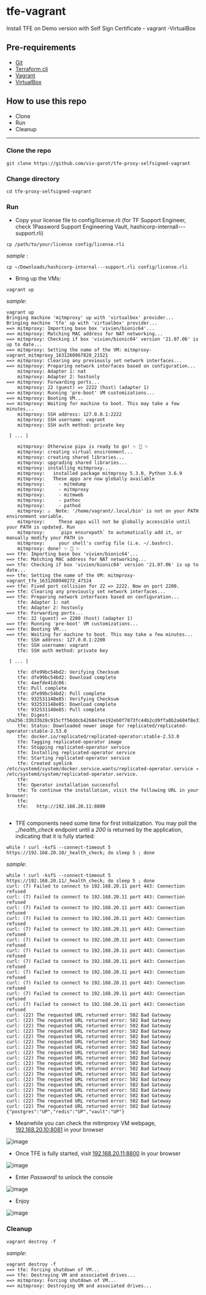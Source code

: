 # tfe-vagrant
Install TFE on Demo version with Self Sign Certificate - vagrant -VirtualBox


## Pre-requirements

* [Git](https://git-scm.com/book/en/v2/Getting-Started-Installing-Git) 
* [Terraform cli](https://learn.hashicorp.com/tutorials/terraform/install-cli)
* [Vagrant](https://www.vagrantup.com/docs/installation)
* [VirtualBox](https://www.virtualbox.org/wiki/Downloads)


## How to use this repo

- Clone
- Run
- Cleanup

---

### Clone the repo

```
git clone https://github.com/viv-garot/tfe-proxy-selfsigned-vagrant
```

### Change directory

```
cd tfe-proxy-selfsigned-vagrant
```

### Run

* Copy your license file to config/license.rli (for TF Support Engineer, check 1Password Support Engineering Vault, hashicorp-internall---support.rli)

```
cp /path/to/your/license config/license.rli
```

_sample_ :

```
cp ~/Downloads/hashicorp-internal---support.rli config/license.rli
```

* Bring up the VMs:

```
vagrant up
```

_sample_:

```
vagrant up
Bringing machine 'mitmproxy' up with 'virtualbox' provider...
Bringing machine 'tfe' up with 'virtualbox' provider...
==> mitmproxy: Importing base box 'vivien/bionic64'...
==> mitmproxy: Matching MAC address for NAT networking...
==> mitmproxy: Checking if box 'vivien/bionic64' version '21.07.06' is up to date...
==> mitmproxy: Setting the name of the VM: mitmproxy-vagrant_mitmproxy_1631260867828_21521
==> mitmproxy: Clearing any previously set network interfaces...
==> mitmproxy: Preparing network interfaces based on configuration...
    mitmproxy: Adapter 1: nat
    mitmproxy: Adapter 2: hostonly
==> mitmproxy: Forwarding ports...
    mitmproxy: 22 (guest) => 2222 (host) (adapter 1)
==> mitmproxy: Running 'pre-boot' VM customizations...
==> mitmproxy: Booting VM...
==> mitmproxy: Waiting for machine to boot. This may take a few minutes...
    mitmproxy: SSH address: 127.0.0.1:2222
    mitmproxy: SSH username: vagrant
    mitmproxy: SSH auth method: private key
        
 [ ... ]
 
    mitmproxy: Otherwise pipx is ready to go! ✨ 🌟 ✨
    mitmproxy: creating virtual environment...
    mitmproxy: creating shared libraries...
    mitmproxy: upgrading shared libraries...
    mitmproxy: installing mitmproxy...
    mitmproxy:   installed package mitmproxy 5.3.0, Python 3.6.9
    mitmproxy:   These apps are now globally available
    mitmproxy:     - mitmdump
    mitmproxy:     - mitmproxy
    mitmproxy:     - mitmweb
    mitmproxy:     - pathoc
    mitmproxy:     - pathod
    mitmproxy: ⚠️  Note: '/home/vagrant/.local/bin' is not on your PATH environment variable.
    mitmproxy:     These apps will not be globally accessible until your PATH is updated. Run
    mitmproxy:     `pipx ensurepath` to automatically add it, or manually modify your PATH in
    mitmproxy:     your shell's config file (i.e. ~/.bashrc).
    mitmproxy: done! ✨ 🌟 ✨
==> tfe: Importing base box 'vivien/bionic64'...
==> tfe: Matching MAC address for NAT networking...
==> tfe: Checking if box 'vivien/bionic64' version '21.07.06' is up to date...
==> tfe: Setting the name of the VM: mitmproxy-vagrant_tfe_1631260940272_47524
==> tfe: Fixed port collision for 22 => 2222. Now on port 2200.
==> tfe: Clearing any previously set network interfaces...
==> tfe: Preparing network interfaces based on configuration...
    tfe: Adapter 1: nat
    tfe: Adapter 2: hostonly
==> tfe: Forwarding ports...
    tfe: 22 (guest) => 2200 (host) (adapter 1)
==> tfe: Running 'pre-boot' VM customizations...
==> tfe: Booting VM...
==> tfe: Waiting for machine to boot. This may take a few minutes...
    tfe: SSH address: 127.0.0.1:2200
    tfe: SSH username: vagrant
    tfe: SSH auth method: private key
            
 [ ... ]
    
    tfe: dfe99bc54bd2: Verifying Checksum
    tfe: dfe99bc54bd2: Download complete
    tfe: 4aefde41dc06:
    tfe: Pull complete
    tfe: dfe99bc54bd2: Pull complete
    tfe: 932531148e85: Verifying Checksum
    tfe: 932531148e85: Download complete
    tfe: 932531148e85: Pull complete
    tfe: Digest: sha256:33b33b28c915cff56ddcb426847ee192eb0f7873fc44b2cd9ffa0b2a684f8e31
    tfe: Status: Downloaded newer image for replicated/replicated-operator:stable-2.53.0
    tfe: docker.io/replicated/replicated-operator:stable-2.53.0
    tfe: Tagging replicated-operator image
    tfe: Stopping replicated-operator service
    tfe: Installing replicated-operator service
    tfe: Starting replicated-operator service
    tfe: Created symlink /etc/systemd/system/docker.service.wants/replicated-operator.service → /etc/systemd/system/replicated-operator.service.
    tfe:
    tfe: Operator installation successful
    tfe: To continue the installation, visit the following URL in your browser:
    tfe:
    tfe:   http://192.168.20.11:8800   
     
```

* TFE components need some time for first initialization.  You may poll the _/_health_check_ endpoint until a _200_ is returned by the application, indicating that it is fully started:

```
while ! curl -ksfS --connect-timeout 5 https://192.168.20.10/_health_check; do sleep 5 ; done
```

_sample_:

```
while ! curl -ksfS --connect-timeout 5 https://192.168.20.11/_health_check; do sleep 5 ; done
curl: (7) Failed to connect to 192.168.20.11 port 443: Connection refused
curl: (7) Failed to connect to 192.168.20.11 port 443: Connection refused
curl: (7) Failed to connect to 192.168.20.11 port 443: Connection refused
curl: (7) Failed to connect to 192.168.20.11 port 443: Connection refused
curl: (7) Failed to connect to 192.168.20.11 port 443: Connection refused
curl: (7) Failed to connect to 192.168.20.11 port 443: Connection refused
curl: (7) Failed to connect to 192.168.20.11 port 443: Connection refused
curl: (7) Failed to connect to 192.168.20.11 port 443: Connection refused
curl: (7) Failed to connect to 192.168.20.11 port 443: Connection refused
curl: (7) Failed to connect to 192.168.20.11 port 443: Connection refused
curl: (7) Failed to connect to 192.168.20.11 port 443: Connection refused
curl: (7) Failed to connect to 192.168.20.11 port 443: Connection refused
curl: (22) The requested URL returned error: 502 Bad Gateway
curl: (22) The requested URL returned error: 502 Bad Gateway
curl: (22) The requested URL returned error: 502 Bad Gateway
curl: (22) The requested URL returned error: 502 Bad Gateway
curl: (22) The requested URL returned error: 502 Bad Gateway
curl: (22) The requested URL returned error: 502 Bad Gateway
curl: (22) The requested URL returned error: 502 Bad Gateway
curl: (22) The requested URL returned error: 502 Bad Gateway
curl: (22) The requested URL returned error: 502 Bad Gateway
curl: (22) The requested URL returned error: 502 Bad Gateway
curl: (22) The requested URL returned error: 502 Bad Gateway
curl: (22) The requested URL returned error: 502 Bad Gateway
curl: (22) The requested URL returned error: 502 Bad Gateway
curl: (22) The requested URL returned error: 502 Bad Gateway
curl: (22) The requested URL returned error: 502 Bad Gateway
curl: (22) The requested URL returned error: 502 Bad Gateway
curl: (22) The requested URL returned error: 502 Bad Gateway
curl: (22) The requested URL returned error: 502 Bad Gateway
{"postgres":"UP","redis":"UP","vault":"UP"}
```

* Meanwhile you can check the mitmproxy VM webpage, [192.168.20.10:8081](http:192.168.20.10:8081) in your browser

![image](https://user-images.githubusercontent.com/85481359/132823624-78c0fb2c-0f98-4cec-b40f-b952befa6031.png)


* Once TFE is fully started, visit [192.168.20.11:8800](http:192.168.20.10:8800) in your browser

![image](https://user-images.githubusercontent.com/85481359/132824324-6be8590f-ca89-4c25-8982-0f2f2be39db1.png)

* Enter *Password!* to unlock the console

![image](https://user-images.githubusercontent.com/85481359/132824452-17c54cf3-32d5-4cad-98f1-2dcd5dda0eb4.png)

* Enjoy

![image](https://user-images.githubusercontent.com/85481359/132824704-0926de15-cde4-4821-af19-9ae59eb9fa63.png)

### Cleanup

```
vagrant destroy -f
```

_sample_:

```
vagrant destroy -f
==> tfe: Forcing shutdown of VM...
==> tfe: Destroying VM and associated drives...
==> mitmproxy: Forcing shutdown of VM...
==> mitmproxy: Destroying VM and associated drives...
```
